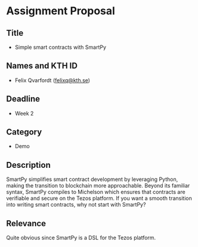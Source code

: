 # Assignment Proposal

## Title

* Simple smart contracts with SmartPy

## Names and KTH ID

* Felix Qvarfordt (felixq@kth.se)
    
## Deadline

* Week 2

## Category

* Demo

## Description

SmartPy simplifies smart contract development by leveraging Python, making the transition to blockchain more approachable. Beyond its familiar syntax, SmartPy compiles to Michelson which ensures that contracts are verifiable and secure on the Tezos platform. If you want a smooth transition into writing smart contracts, why not start with SmartPy?

## Relevance

Quite obvious since SmartPy is a DSL for the Tezos platform.
